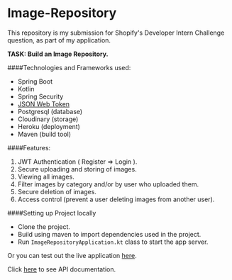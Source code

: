 # Image-Repository

This repository is my submission for Shopify's Developer Intern Challenge question, as part of my application.

**TASK: Build an Image Repository.**

####Technologies and Frameworks used:
- Spring Boot 
- Kotlin
- Spring Security
- [JSON Web Token](https://github.com/jwtk/jjwt)
- Postgresql (database)
- Cloudinary (storage)
- Heroku (deployment)
- Maven (build tool)

####Features:
1. JWT Authentication ( Register => Login ).
2. Secure uploading and storing of images.
3. Viewing all images.
4. Filter images by category and/or by user who uploaded them.
5. Secure deletion of images.
6. Access control (prevent a user deleting images from another user).

####Setting up Project locally
- Clone the project.
- Build using maven to import dependencies used in the project.
- Run `ImageRepositoryApplication.kt` class to start the app server.

Or you can test out the live application [here](https://shopify-winter2022-challenge.herokuapp.com/).

Click [here](https://app.swaggerhub.com/apis/Sir-Dave/Shopify-Developer-Intern-Challenge/1.0.0/) to see API documentation.